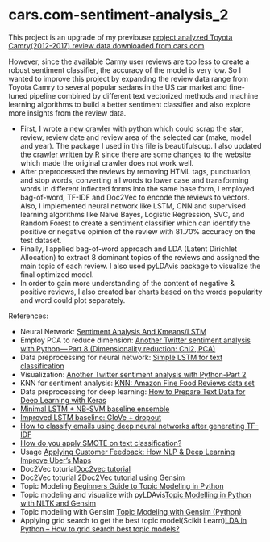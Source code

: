 # cars.com-sentiment-analysis_2
This project is an upgrade of my previouse [project analyzed Toyota Camry(2012-2017) review data downloaded from cars.com](https://github.com/Lanwei02/cars.com-sentiment-analysis_1)

However, since the available Carmy user reviews are too less to create a robust sentiment classifier, the accuracy of the model is very low. So I wanted to improve this project by expanding the review data range from Toyota Camry to several popular sedans in the US car market and fine-tuned pipeline combined by different text vectorized methods and machine learning algorithms to build a better sentiment classifier and also explore more insights from the review data.

* First, I wrote a [new crawler](https://github.com/Lanwei02/cars.com-sentiment-analysis_2/blob/master/car_scrapper.ipynb) with python which could scrap the star, review, review date and review area of the selected car (make, model and year). The package I used in this file is beautifulsoup. I also updated the [crawler written by R](https://github.com/Lanwei02/cars.com-sentiment-analysis_2/blob/master/CARS_CRAWLER.R) since there are some changes to the website which made the original crawler does not work well.
* After preprocessed the reviews by removing HTML tags, punctuation, and stop words, converting all words to lower case and transforming words in different inflected forms into the same base form, I employed bag-of-word, TF-IDF and Doc2Vec to encode the reviews to vectors. Also, I implemented neural network like LSTM, CNN and supervised learning algorithms like Naive Bayes, Logistic Regression, SVC, and Random Forest to create a sentiment classifier which can identify the positive or negative opinion of the review with 81.70% accuracy on the test dataset.
* Finally, I applied bag-of-word approach and LDA (Latent Dirichlet Allocation) to extract 8 dominant topics of the reviews and assigned the main topic of each review. I also used pyLDAvis package to visualize the final optimized model. 
* In order to gain more understanding of the content of negative & positive reviews, I also created bar charts based on the words popularity and word could plot separately.

References:
* Neural Network: [Sentiment Analysis And Kmeans/LSTM](https://www.kaggle.com/rahulvks/sentiment-analysis-and-kmeans-lstm)
* Employ PCA to reduce dimension: [Another Twitter sentiment analysis with Python — Part 8 (Dimensionality reduction: Chi2, PCA)](https://towardsdatascience.com/another-twitter-sentiment-analysis-with-python-part-8-dimensionality-reduction-chi2-pca-c6d06fb3fcf3)
* Data preprocessing for neural network: [Simple LSTM for text classification](https://www.kaggle.com/kredy10/simple-lstm-for-text-classification)
* Visualization: [Another Twitter sentiment analysis with Python-Part 2](https://towardsdatascience.com/another-twitter-sentiment-analysis-with-python-part-2-333514854913)
* KNN for sentiment analysis: [KNN: Amazon Fine Food Reviews data set](https://www.kaggle.com/jitendras/knn-amazon-fine-food-reviews-data-set)
* Data preprocessing for deep learning: [How to Prepare Text Data for Deep Learning with Keras](https://machinelearningmastery.com/prepare-text-data-deep-learning-keras/)
* [Minimal LSTM + NB-SVM baseline ensemble](https://www.kaggle.com/jhoward/minimal-lstm-nb-svm-baseline-ensemble)
* [Improved LSTM baseline: GloVe + dropout](https://www.kaggle.com/jhoward/improved-lstm-baseline-glove-dropout)
* [How to classify emails using deep neural networks after generating TF-IDF](https://hub.packtpub.com/classify-emails-using-deep-neural-networks-generating-tf-idf/)
* [How do you apply SMOTE on text classification?](https://datascience.stackexchange.com/questions/27671/how-do-you-apply-smote-on-text-classification)
* Usage [Applying Customer Feedback: How NLP & Deep Learning Improve Uber’s Maps](https://eng.uber.com/nlp-deep-learning-uber-maps/)
* Doc2Vec toturial[Doc2vec tutorial](https://rare-technologies.com/doc2vec-tutorial/)
* Doc2Vec toturial 2[Doc2Vec tutorial using Gensim](https://medium.com/@klintcho/doc2vec-tutorial-using-gensim-ab3ac03d3a1)
* Topic Modeling [Beginners Guide to Topic Modeling in Python](https://www.analyticsvidhya.com/blog/2016/08/beginners-guide-to-topic-modeling-in-python/)
* Topic modeling and visualize with pyLDAvis[Topic Modelling in Python with NLTK and Gensim](https://towardsdatascience.com/topic-modelling-in-python-with-nltk-and-gensim-4ef03213cd21)
* Topic modeling with Gensim [Topic Modeling with Gensim (Python)](https://www.machinelearningplus.com/nlp/topic-modeling-gensim-python/)
* Applying grid search to get the best topic model(Scikit Learn)[LDA in Python – How to grid search best topic models?](https://www.machinelearningplus.com/nlp/topic-modeling-python-sklearn-examples/)
